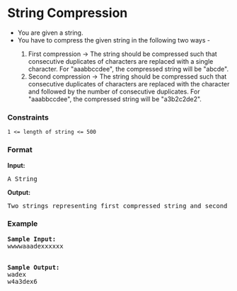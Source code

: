 <h1>String Compression</h1>

<div>
  <ul>
    <li>You are given a string. 
    <li>You have to compress the given string in the following two ways - </li>
   <ol>
     <li>First compression -> The string should be compressed such that consecutive duplicates of characters are replaced with a single character.
         For "aaabbccdee", the compressed string will be "abcde".</li>
     <li>Second compression -> The string should be compressed such that consecutive duplicates of characters are replaced with the character and followed by the number of consecutive duplicates.
         For "aaabbccdee", the compressed string will be "a3b2c2de2".</li>
   <ol>
  </ul>
</div>

<h3>Constraints</h3>
<code>1 <= length of string <= 500</code>

<h3>Format</h3>
<strong>Input:</strong>
<pre>
A String
</pre>

<strong>Output:</strong>
<pre>
Two strings representing first compressed string and second compressed string respectively.
</pre>

<h3>Example</h3>
<pre>
<strong>Sample Input:</strong>
wwwwaaadexxxxxx
<br>
<strong>Sample Output:</strong>
wadex
w4a3dex6
</pre>
